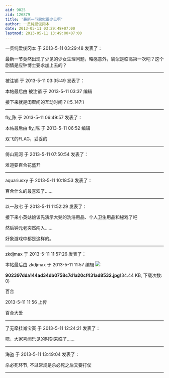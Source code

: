 ```yaml
---
aid: 9025
zid: 126879
title: '最新一节貌似很少见啊'
author: 一贯纯爱俊冈本
date: 2013-05-11 03:29:48+07:00
lastmod: 2013-05-11 13:49:00+07:00
---
```


一贯纯爱俊冈本 于 2013-5-11 03:29:48 发表了：

最新一节竟然出现了少见的少女生理问题，略感意外，貌似是临高第一次吧？这个剧情是应钟博士要求加上去的？

---------

被注销 于 2013-5-11 03:35:49 发表了：

本帖最后由 被注销 于 2013-5-11 03:37 编辑 

接下来就是闺蜜间的互动时间？{:5\_147:}

---------

fly_陈 于 2013-5-11 06:49:57 发表了：

本帖最后由 fly\_陈 于 2013-5-11 06:52 编辑 

双飞的FLAG，妥妥的

---------

倚山观河 于 2013-5-11 07:50:54 发表了：

难道要百合花盛开

---------

aquariusxy 于 2013-5-11 10:18:53 发表了：

百合什么的最喜欢了......

---------

以一敌七 于 2013-5-11 11:52:29 发表了：

接下来小英姑娘该先演示大髡的洗浴用品、个人卫生用品和秘戏了吧

然后钟元老突然闯入……

好象游戏中都是这样的。

---------

zkdjmax 于 2013-5-11 11:57:26 发表了：

本帖最后由 zkdjmax 于 2013-5-11 11:57 编辑 ![](https://mirrors.tuna.tsinghua.edu.cn/osdn/lgqm/72877/115650mouglni63ronp5um.jpg)



**902397dda144ad34db0758c7d1a20cf431ad8532.jpg**(34.44 KB, 下载次数: 0)



百合



2013-5-11 11:56 上传



百合大爱

---------

了无牵挂肖宝寅 于 2013-5-11 12:24:21 发表了：

嗯，大家喜闻乐见的时刻来临了……

---------

海盗 于 2013-5-11 13:49:04 发表了：

杀必死环节, 不过常规是杀必死之后又要打仗

---------

